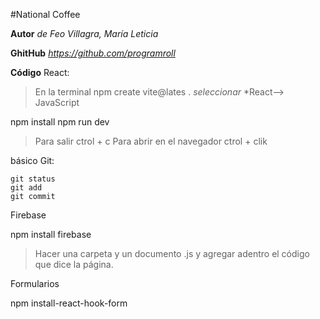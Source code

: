 #National Coffee

**Autor**
*de Feo Villagra, María Leticia*

**GhitHub**
*https://github.com/programroll*

**Código**
React:
>En la terminal
 npm create vite@lates .
*seleccionar*
*React--> JavaScript

 npm install
 npm run dev
>Para salir ctrol + c
>Para abrir en el navegador ctrol + clik


básico Git:
```
git status
git add
git commit
```
Firebase

 npm install firebase
 
>Hacer una carpeta y un documento .js y agregar adentro el código que dice la página.


Formularios

npm install-react-hook-form


